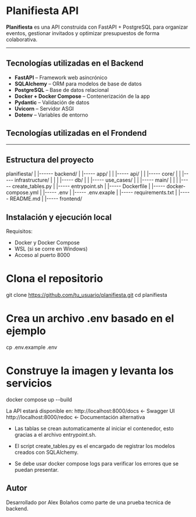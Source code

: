 # Planifiesta API

**Planifiesta** es una API construida con FastAPI + PostgreSQL para organizar eventos, gestionar invitados y optimizar presupuestos de forma colaborativa.

---

##  Tecnologías utilizadas en el Backend

- **FastAPI** – Framework web asincrónico
- **SQLAlchemy** – ORM para modelos de base de datos
- **PostgreSQL** – Base de datos relacional
- **Docker + Docker Compose** – Contenerización de la app
- **Pydantic** – Validación de datos
- **Uvicorn** – Servidor ASGI
- **Dotenv** – Variables de entorno

##  Tecnologías utilizadas en el Frondend



---

##  Estructura del proyecto

planifiesta/
|
|------ backend/
|        |----- app/
|        |         |----- api/
|        |         |----- core/
|        |         |-----  infrastructure/
|        |         |         |----- db/
|        |         |----- use_cases/
|        |         |----- main/
|        |
|        |----- create_tables.py
|        |----- entrypoint.sh
|        |----- Dockerfile
|        |----- docker-compose.yml
|        |----- .env
|        |----- .env.exaple
|        |----- requirements.txt
|        |----- README.md
|
|----- frontend/

## Instalación y ejecución local

 Requisitos:
  * Docker y Docker Compose
  * WSL (si se corre en Windows)
  * Acceso al puerto 8000

  # Clona el repositorio
  git clone https://github.com/tu_usuario/planifiesta.git
  cd planifiesta

  # Crea un archivo .env basado en el ejemplo
  cp .env.example .env

  # Construye la imagen y levanta los servicios
  docker compose up --build

  La API estará disponible en:
  http://localhost:8000/docs ← Swagger UI
  http://localhost:8000/redoc ← Documentación alternativa
          

* Las tablas se crean automaticamente al iniciar el contenedor, esto gracias a el archivo entrypoint.sh.

* El script create_tables.py es el encargado de registrar los modelos creados con SQLAlchemy.

* Se debe usar  docker compose logs para verificar los errores que se puedan presentar.

## Autor
Desarrollado por Alex Bolaños como parte de una prueba tecnica de backend.

